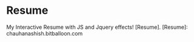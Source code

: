 # Resume
My Interactive Resume with JS and Jquery effects! [Resume].
[Resume]: chauhanashish.bitballoon.com
